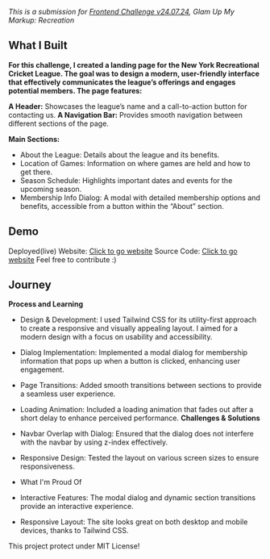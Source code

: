 _This is a submission for [Frontend Challenge v24.07.24](https://dev.to/challenges/frontend-2024-07-24), Glam Up My Markup: Recreation_

## What I Built

**For this challenge, I created a landing page for the New York Recreational Cricket League. The goal was to design a modern, user-friendly interface that effectively communicates the league’s offerings and engages potential members. The page features:**

**A Header:** Showcases the league’s name and a call-to-action button for contacting us.
**A Navigation Bar:** Provides smooth navigation between different sections of the page.


**Main Sections:**
- About the League: Details about the league and its benefits.
- Location of Games: Information on where games are held and how to get there.
- Season Schedule: Highlights important dates and events for the upcoming season.
- Membership Info Dialog: A modal with detailed membership options and benefits, accessible from a button within the “About” section.


## Demo
Deployed(live) Website: [Click to go website](https://xentzenith.github.io/dev-to-Frontend-Challenge-v24.07.24/)
Source Code: [Click to go website](https://github.com/xentzenith/dev-to-Frontend-Challenge-v24.07.24/tree/main)
Feel free to contribute :)

## Journey
**Process and Learning**

- Design & Development: I used Tailwind CSS for its utility-first approach to create a responsive and visually appealing layout. I aimed for a modern design with a focus on usability and accessibility.
- Dialog Implementation: Implemented a modal dialog for membership information that pops up when a button is clicked, enhancing user engagement.
- Page Transitions: Added smooth transitions between sections to provide a seamless user experience.
- Loading Animation: Included a loading animation that fades out after a short delay to enhance perceived performance.
**Challenges & Solutions**

- Navbar Overlap with Dialog: Ensured that the dialog does not interfere with the navbar by using z-index effectively.
- Responsive Design: Tested the layout on various screen sizes to ensure responsiveness.
- What I'm Proud Of
- Interactive Features: The modal dialog and dynamic section transitions provide an interactive experience.
- Responsive Layout: The site looks great on both desktop and mobile devices, thanks to Tailwind CSS.

This project protect under MIT License!
